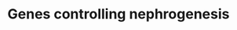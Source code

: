 ---
annotations:
- id: PW:0000003
  parent: signaling pathway
  type: Pathway Ontology
  value: signaling pathway
- id: DOID:0080205
  type: Disease Ontology
  value: CAKUT
authors:
- Iulia.ioncu
- Fehrhart
- Finterly
citedin:
- link: PMC9051587
communities:
- RareDiseases
description: Kidneys develop from intermediate mesoderm under the timed or sequential
  control of a growing number of genes. These genes have been identified at various
  stages of glomerulotubular development in the mammalian kidney. The genes listed
  have been tested in various genetically modified mice, and their location corresponds
  to the classical stages of kidney development postulated by Saxen in 1987.
last-edited: 2021-06-17
ndex: 29dbb4a0-8b6e-11eb-9e72-0ac135e8bacf
organisms:
- Homo sapiens
redirect_from:
- /index.php/Pathway:WP4823
- /instance/WP4823
revision: null
schema-jsonld:
- '@context': https://schema.org/
  '@id': https://wikipathways.github.io/pathways/WP4823.html
  '@type': Dataset
  creator:
    '@type': Organization
    name: WikiPathways
  description: Kidneys develop from intermediate mesoderm under the timed or sequential
    control of a growing number of genes. These genes have been identified at various
    stages of glomerulotubular development in the mammalian kidney. The genes listed
    have been tested in various genetically modified mice, and their location corresponds
    to the classical stages of kidney development postulated by Saxen in 1987.
  keywords:
  - CD2AP
  - CD36
  - CTNNB1
  - CXCL12
  - CXCR4
  - EMX2
  - ETV4
  - EYA1
  - FGF8
  - FGFR2
  - FOXC1
  - FOXC2
  - FOXD1
  - GDNF
  - GLI3
  - HNF1B
  - HOXA11
  - HOXD11
  - ILK
  - ITGA3
  - ITGA8
  - ITGB1
  - KDR
  - KIRREL1
  - LAMB2
  - LHX1
  - LMX1B
  - NCK1
  - NCK2
  - NOTCH2
  - NPHS1
  - NPHS2
  - PAX2
  - PDGFB
  - PDGFRB
  - RET
  - ROBO2
  - SHH
  - SIX1
  - SLIT2
  - TCF21
  - VEGFA
  - WNT4
  - WT1
  license: CC0
  name: Genes controlling nephrogenesis
seo: CreativeWork
title: Genes controlling nephrogenesis
wpid: WP4823
---